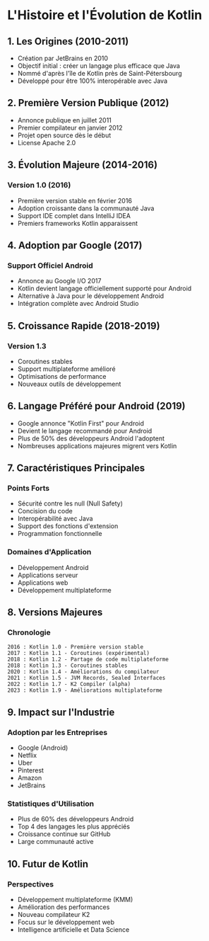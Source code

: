 # L'Histoire et l'Évolution de Kotlin

## 1. Les Origines (2010-2011)

- Création par JetBrains en 2010
- Objectif initial : créer un langage plus efficace que Java
- Nommé d'après l'île de Kotlin près de Saint-Pétersbourg
- Développé pour être 100% interopérable avec Java

## 2. Première Version Publique (2012)

- Annonce publique en juillet 2011
- Premier compilateur en janvier 2012
- Projet open source dès le début
- License Apache 2.0

## 3. Évolution Majeure (2014-2016)

### Version 1.0 (2016)

- Première version stable en février 2016
- Adoption croissante dans la communauté Java
- Support IDE complet dans IntelliJ IDEA
- Premiers frameworks Kotlin apparaissent

## 4. Adoption par Google (2017)

### Support Officiel Android

- Annonce au Google I/O 2017
- Kotlin devient langage officiellement supporté pour Android
- Alternative à Java pour le développement Android
- Intégration complète avec Android Studio

## 5. Croissance Rapide (2018-2019)

### Version 1.3

- Coroutines stables
- Support multiplateforme amélioré
- Optimisations de performance
- Nouveaux outils de développement

## 6. Langage Préféré pour Android (2019)

- Google annonce "Kotlin First" pour Android
- Devient le langage recommandé pour Android
- Plus de 50% des développeurs Android l'adoptent
- Nombreuses applications majeures migrent vers Kotlin

## 7. Caractéristiques Principales

### Points Forts

- Sécurité contre les null (Null Safety)
- Concision du code
- Interopérabilité avec Java
- Support des fonctions d'extension
- Programmation fonctionnelle

### Domaines d'Application

- Développement Android
- Applications serveur
- Applications web
- Développement multiplateforme

## 8. Versions Majeures

### Chronologie

```plaintext
2016 : Kotlin 1.0 - Première version stable
2017 : Kotlin 1.1 - Coroutines (expérimental)
2018 : Kotlin 1.2 - Partage de code multiplateforme
2018 : Kotlin 1.3 - Coroutines stables
2020 : Kotlin 1.4 - Améliorations du compilateur
2021 : Kotlin 1.5 - JVM Records, Sealed Interfaces
2022 : Kotlin 1.7 - K2 Compiler (alpha)
2023 : Kotlin 1.9 - Améliorations multiplateforme
```

## 9. Impact sur l'Industrie

### Adoption par les Entreprises

- Google (Android)
- Netflix
- Uber
- Pinterest
- Amazon
- JetBrains

### Statistiques d'Utilisation

- Plus de 60% des développeurs Android
- Top 4 des langages les plus appréciés
- Croissance continue sur GitHub
- Large communauté active

## 10. Futur de Kotlin

### Perspectives

- Développement multiplateforme (KMM)
- Amélioration des performances
- Nouveau compilateur K2
- Focus sur le développement web
- Intelligence artificielle et Data Science

